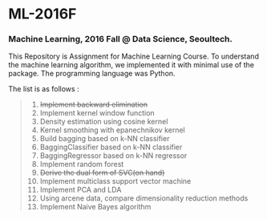 # ML-2016F

### Machine Learning, 2016 Fall @ Data Science, Seoultech.
This Repository is Assignment for Machine Learning Course. To understand the machine learning algorithm, we implemented it with minimal use of the package. The programming language was Python.



The list is as follows :

> 1. ~~Implement backward elimination~~
> 2. Implement kernel window function
>   1. Density estimation using cosine kernel
>   2. Kernel smoothing with epanechnikov kernel
> 3. Build bagging based on k-NN classifier
>   1. BaggingClassifier based on k-NN classifier 
>   2. BaggingRegressor based on k-NN regressor
> 4. Implement random forest
> 5. ~~Derive the dual form of SVC(on hand)~~
> 6. Implement multiclass support vector machine
> 7. Implement PCA and LDA
> 8. Using arcene data, compare dimensionality reduction methods
> 9. Implement Naive Bayes algorithm 
